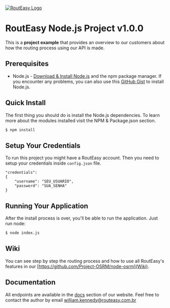 [![RoutEasy Logo](http://www.routeasy.com.br/lib/landing/img/routeasy-horizontal_180.png)](http://www.routeasy.com.br/)
# RoutEasy Node.js Project v1.0.0
This is a **project example** that provides an overview to our customers about how the routing process using our API is made.

## Prerequisites
* Node.js - [Download & Install Node.js](http://www.nodejs.org/download/) and the npm package manager. If you encounter any problems, you can also use this [GitHub Gist](https://gist.github.com/isaacs/579814) to install Node.js.

## Quick Install
The first thing you should do is install the Node.js dependencies. To learn more about the modules installed visit the NPM & Package.json section.

```bash
$ npm install
```

## Setup Your Credentials
To run this project you might have a RoutEasy account. Then you need to setup your credentials inside `config.json` file.
```
"credentials":
{
    "username": "SEU_USUARIO",
    "password": "SUA_SENHA"
}
```

## Running Your Application
After the install process is over, you'll be able to run the application. Just run node:

```bash
$ node index.js
```

## Wiki
You can see step by step the routing process and how to use all RoutEasy's features in our [https://github.com/Project-OSRM/node-osrm](Wiki).

## Documentation
All endpoints are available in the [docs](http://docs.routeasy.com.br) section of our website. Feel free to contact the author by email [william.kennedy@routeasy.com.br](mailto:william.kennedy@routeasy.com.br)